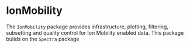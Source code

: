 # IonMobility

The `IonMobility` package provides infrastructure, plotting, filtering, subsetting and quality control for Ion Mobility enabled data. This package builds on the `Spectra` package 

